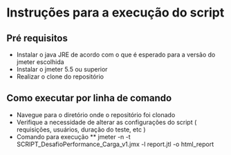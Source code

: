 # Instruções para a execução do script

## Pré requisitos

- Instalar o java JRE de acordo com o que é esperado para a versão do jmeter escolhida
- Instalar o jmeter 5.5 ou superior
- Realizar o clone do repositório


## Como executar por linha de comando

- Navegue para o diretório onde o repositório foi clonado
- Verifique a necessidade de alterar as configurações do script ( requisições, usuários, duração do teste, etc )
- Comando para execução ** jmeter -n -t SCRIPT_DesafioPerformance_Carga_v1.jmx -l report.jtl -o html_report

